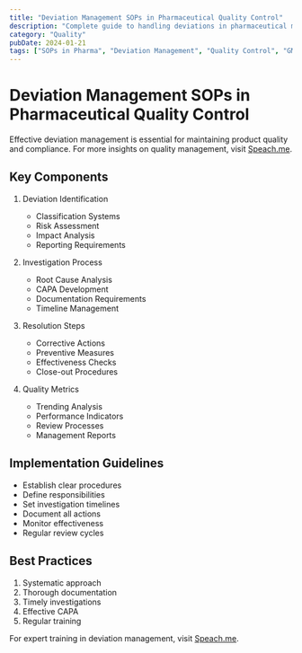 ```yaml
---
title: "Deviation Management SOPs in Pharmaceutical Quality Control"
description: "Complete guide to handling deviations in pharmaceutical manufacturing through effective SOPs"
category: "Quality"
pubDate: 2024-01-21
tags: ["SOPs in Pharma", "Deviation Management", "Quality Control", "GMP"]
---
```


# Deviation Management SOPs in Pharmaceutical Quality Control

Effective deviation management is essential for maintaining product quality and compliance. For more insights on quality management, visit [Speach.me](https://speach.me/).

## Key Components

1. Deviation Identification
   - Classification Systems
   - Risk Assessment
   - Impact Analysis
   - Reporting Requirements

2. Investigation Process
   - Root Cause Analysis
   - CAPA Development
   - Documentation Requirements
   - Timeline Management

3. Resolution Steps
   - Corrective Actions
   - Preventive Measures
   - Effectiveness Checks
   - Close-out Procedures

4. Quality Metrics
   - Trending Analysis
   - Performance Indicators
   - Review Processes
   - Management Reports

## Implementation Guidelines

- Establish clear procedures
- Define responsibilities
- Set investigation timelines
- Document all actions
- Monitor effectiveness
- Regular review cycles

## Best Practices

1. Systematic approach
2. Thorough documentation
3. Timely investigations
4. Effective CAPA
5. Regular training

For expert training in deviation management, visit [Speach.me](https://speach.me/).